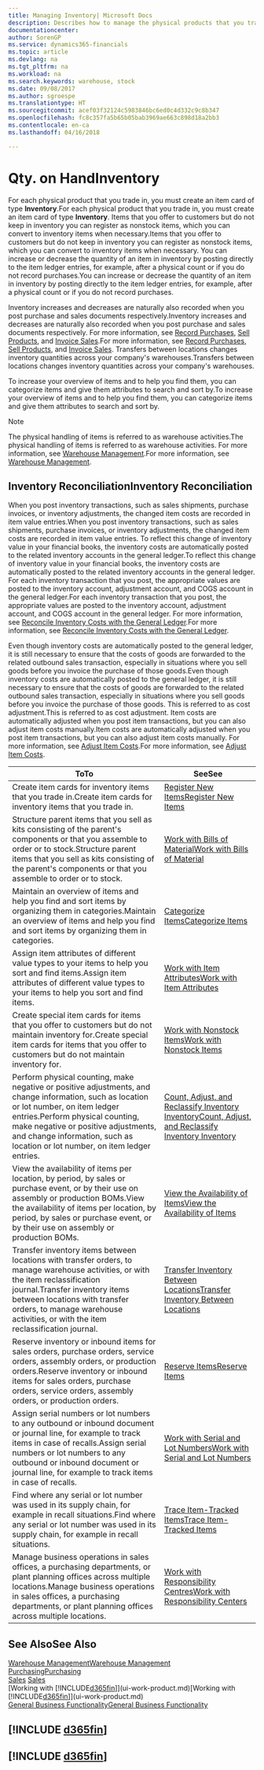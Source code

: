 ```yaml
---
title: Managing Inventory| Microsoft Docs
description: Describes how to manage the physical products that you trade in, for example, handling the stock in your warehouse.
documentationcenter: 
author: SorenGP
ms.service: dynamics365-financials
ms.topic: article
ms.devlang: na
ms.tgt_pltfrm: na
ms.workload: na
ms.search.keywords: warehouse, stock
ms.date: 09/08/2017
ms.author: sgroespe
ms.translationtype: HT
ms.sourcegitcommit: acef03f32124c5983846bc6ed0c4d332c9c8b347
ms.openlocfilehash: fc8c357fa5b65b05bab3969ae663c898d18a2bb3
ms.contentlocale: en-ca
ms.lasthandoff: 04/16/2018

---
```


# <a name="inventory"></a><span data-ttu-id="bb8ac-103">Qty. on Hand</span><span class="sxs-lookup"><span data-stu-id="bb8ac-103">Inventory</span></span>
<span data-ttu-id="bb8ac-104">For each physical product that you trade in, you must create an item card of type **Inventory**.</span><span class="sxs-lookup"><span data-stu-id="bb8ac-104">For each physical product that you trade in, you must create an item card of type **Inventory**.</span></span> <span data-ttu-id="bb8ac-105">Items that you offer to customers but do not keep in inventory you can register as nonstock items, which you can convert to inventory items when necessary.</span><span class="sxs-lookup"><span data-stu-id="bb8ac-105">Items that you offer to customers but do not keep in inventory you can register as nonstock items, which you can convert to inventory items when necessary.</span></span> <span data-ttu-id="bb8ac-106">You can increase or decrease the quantity of an item in inventory by posting directly to the item ledger entries, for example, after a physical count or if you do not record purchases.</span><span class="sxs-lookup"><span data-stu-id="bb8ac-106">You can increase or decrease the quantity of an item in inventory by posting directly to the item ledger entries, for example, after a physical count or if you do not record purchases.</span></span>

<span data-ttu-id="bb8ac-107">Inventory increases and decreases are naturally also recorded when you post purchase and sales documents respectively.</span><span class="sxs-lookup"><span data-stu-id="bb8ac-107">Inventory increases and decreases are naturally also recorded when you post purchase and sales documents respectively.</span></span> <span data-ttu-id="bb8ac-108">For more information, see [Record Purchases](purchasing-how-record-purchases.md), [Sell Products](sales-how-sell-products.md), and [Invoice Sales](sales-how-invoice-sales.md).</span><span class="sxs-lookup"><span data-stu-id="bb8ac-108">For more information, see [Record Purchases](purchasing-how-record-purchases.md), [Sell Products](sales-how-sell-products.md), and [Invoice Sales](sales-how-invoice-sales.md).</span></span> <span data-ttu-id="bb8ac-109">Transfers between locations changes inventory quantities across your company's warehouses.</span><span class="sxs-lookup"><span data-stu-id="bb8ac-109">Transfers between locations changes inventory quantities across your company's warehouses.</span></span>   

<span data-ttu-id="bb8ac-110">To increase your overview of items and to help you find them, you can categorize items and give them attributes to search and sort by.</span><span class="sxs-lookup"><span data-stu-id="bb8ac-110">To increase your overview of items and to help you find them, you can categorize items and give them attributes to search and sort by.</span></span>

> [!NOTE]
> <span data-ttu-id="bb8ac-111">The physical handling of items is referred to as warehouse activities.</span><span class="sxs-lookup"><span data-stu-id="bb8ac-111">The physical handling of items is referred to as warehouse activities.</span></span> <span data-ttu-id="bb8ac-112">For more information, see [Warehouse Management](warehouse-manage-warehouse.md).</span><span class="sxs-lookup"><span data-stu-id="bb8ac-112">For more information, see [Warehouse Management](warehouse-manage-warehouse.md).</span></span>

## <a name="inventory-reconciliation"></a><span data-ttu-id="bb8ac-113">Inventory Reconciliation</span><span class="sxs-lookup"><span data-stu-id="bb8ac-113">Inventory Reconciliation</span></span>
<span data-ttu-id="bb8ac-114">When you post inventory transactions, such as sales shipments, purchase invoices, or inventory adjustments, the changed item costs are recorded in item value entries.</span><span class="sxs-lookup"><span data-stu-id="bb8ac-114">When you post inventory transactions, such as sales shipments, purchase invoices, or inventory adjustments, the changed item costs are recorded in item value entries.</span></span> <span data-ttu-id="bb8ac-115">To reflect this change of inventory value in your financial books, the inventory costs are automatically posted to the related inventory accounts in the general ledger.</span><span class="sxs-lookup"><span data-stu-id="bb8ac-115">To reflect this change of inventory value in your financial books, the inventory costs are automatically posted to the related inventory accounts in the general ledger.</span></span> <span data-ttu-id="bb8ac-116">For each inventory transaction that you post, the appropriate values are posted to the inventory account, adjustment account, and COGS account in the general ledger.</span><span class="sxs-lookup"><span data-stu-id="bb8ac-116">For each inventory transaction that you post, the appropriate values are posted to the inventory account, adjustment account, and COGS account in the general ledger.</span></span> <span data-ttu-id="bb8ac-117">For more information, see [Reconcile Inventory Costs with the General Ledger](finance-how-to-post-inventory-costs-to-the-general-ledger.md).</span><span class="sxs-lookup"><span data-stu-id="bb8ac-117">For more information, see [Reconcile Inventory Costs with the General Ledger](finance-how-to-post-inventory-costs-to-the-general-ledger.md).</span></span>

<span data-ttu-id="bb8ac-118">Even though inventory costs are automatically posted to the general ledger, it is still necessary to ensure that the costs of goods are forwarded to the related outbound sales transaction, especially in situations where you sell goods before you invoice the purchase of those goods.</span><span class="sxs-lookup"><span data-stu-id="bb8ac-118">Even though inventory costs are automatically posted to the general ledger, it is still necessary to ensure that the costs of goods are forwarded to the related outbound sales transaction, especially in situations where you sell goods before you invoice the purchase of those goods.</span></span> <span data-ttu-id="bb8ac-119">This is referred to as cost adjustment.</span><span class="sxs-lookup"><span data-stu-id="bb8ac-119">This is referred to as cost adjustment.</span></span> <span data-ttu-id="bb8ac-120">Item costs are automatically adjusted when you post item transactions, but you can also adjust item costs manually.</span><span class="sxs-lookup"><span data-stu-id="bb8ac-120">Item costs are automatically adjusted when you post item transactions, but you can also adjust item costs manually.</span></span> <span data-ttu-id="bb8ac-121">For more information, see [Adjust Item Costs](inventory-how-adjust-item-costs.md).</span><span class="sxs-lookup"><span data-stu-id="bb8ac-121">For more information, see [Adjust Item Costs](inventory-how-adjust-item-costs.md).</span></span>

|<span data-ttu-id="bb8ac-122">To</span><span class="sxs-lookup"><span data-stu-id="bb8ac-122">To</span></span> |<span data-ttu-id="bb8ac-123">See</span><span class="sxs-lookup"><span data-stu-id="bb8ac-123">See</span></span> |
|---|----|
|<span data-ttu-id="bb8ac-124">Create item cards for inventory items that you trade in.</span><span class="sxs-lookup"><span data-stu-id="bb8ac-124">Create item cards for inventory items that you trade in.</span></span>|[<span data-ttu-id="bb8ac-125">Register New Items</span><span class="sxs-lookup"><span data-stu-id="bb8ac-125">Register New Items</span></span>](inventory-how-register-new-items.md)|
|<span data-ttu-id="bb8ac-126">Structure parent items that you sell as kits consisting of the parent's components or that you assemble to order or to stock.</span><span class="sxs-lookup"><span data-stu-id="bb8ac-126">Structure parent items that you sell as kits consisting of the parent's components or that you assemble to order or to stock.</span></span>|[<span data-ttu-id="bb8ac-127">Work with Bills of Material</span><span class="sxs-lookup"><span data-stu-id="bb8ac-127">Work with Bills of Material</span></span>](inventory-how-work-BOMs.md)|
|<span data-ttu-id="bb8ac-128">Maintain an overview of items and help you find and sort items by organizing them in categories.</span><span class="sxs-lookup"><span data-stu-id="bb8ac-128">Maintain an overview of items and help you find and sort items by organizing them in categories.</span></span>|[<span data-ttu-id="bb8ac-129">Categorize Items</span><span class="sxs-lookup"><span data-stu-id="bb8ac-129">Categorize Items</span></span>](inventory-how-categorize-items.md)|
|<span data-ttu-id="bb8ac-130">Assign item attributes of different value types to your items to help you sort and find items.</span><span class="sxs-lookup"><span data-stu-id="bb8ac-130">Assign item attributes of different value types to your items to help you sort and find items.</span></span>|[<span data-ttu-id="bb8ac-131">Work with Item Attributes</span><span class="sxs-lookup"><span data-stu-id="bb8ac-131">Work with Item Attributes</span></span>](inventory-how-work-item-attributes.md)|
|<span data-ttu-id="bb8ac-132">Create special item cards for items that you offer to customers but do not maintain inventory for.</span><span class="sxs-lookup"><span data-stu-id="bb8ac-132">Create special item cards for items that you offer to customers but do not maintain inventory for.</span></span>|[<span data-ttu-id="bb8ac-133">Work with Nonstock Items</span><span class="sxs-lookup"><span data-stu-id="bb8ac-133">Work with Nonstock Items</span></span>](inventory-how-work-nonstock-items.md)|
|<span data-ttu-id="bb8ac-134">Perform physical counting, make negative or positive adjustments, and change information, such as location or lot number, on item ledger entries.</span><span class="sxs-lookup"><span data-stu-id="bb8ac-134">Perform physical counting, make negative or positive adjustments, and change information, such as location or lot number, on item ledger entries.</span></span>|[<span data-ttu-id="bb8ac-135">Count, Adjust, and Reclassify Inventory Inventory</span><span class="sxs-lookup"><span data-stu-id="bb8ac-135">Count, Adjust, and Reclassify Inventory Inventory</span></span>](inventory-how-count-adjust-reclassify.md)|
|<span data-ttu-id="bb8ac-136">View the availability of items per location, by period, by sales or purchase event, or by their use on assembly or production BOMs.</span><span class="sxs-lookup"><span data-stu-id="bb8ac-136">View the availability of items per location, by period, by sales or purchase event, or by their use on assembly or production BOMs.</span></span>|[<span data-ttu-id="bb8ac-137">View the Availability of Items</span><span class="sxs-lookup"><span data-stu-id="bb8ac-137">View the Availability of Items</span></span>](inventory-how-availability-overview.md)|
|<span data-ttu-id="bb8ac-138">Transfer inventory items between locations with transfer orders, to manage warehouse activities, or with the item reclassification journal.</span><span class="sxs-lookup"><span data-stu-id="bb8ac-138">Transfer inventory items between locations with transfer orders, to manage warehouse activities, or with the item reclassification journal.</span></span>|[<span data-ttu-id="bb8ac-139">Transfer Inventory Between Locations</span><span class="sxs-lookup"><span data-stu-id="bb8ac-139">Transfer Inventory Between Locations</span></span>](inventory-how-transfer-between-locations.md)|
|<span data-ttu-id="bb8ac-140">Reserve inventory or inbound items for sales orders, purchase orders, service orders, assembly orders, or production orders.</span><span class="sxs-lookup"><span data-stu-id="bb8ac-140">Reserve inventory or inbound items for sales orders, purchase orders, service orders, assembly orders, or production orders.</span></span>|[<span data-ttu-id="bb8ac-141">Reserve Items</span><span class="sxs-lookup"><span data-stu-id="bb8ac-141">Reserve Items</span></span>](inventory-how-to-reserve-items.md)|
|<span data-ttu-id="bb8ac-142">Assign serial numbers or lot numbers to any outbound or inbound document or journal line, for example to track items in case of recalls.</span><span class="sxs-lookup"><span data-stu-id="bb8ac-142">Assign serial numbers or lot numbers to any outbound or inbound document or journal line, for example to track items in case of recalls.</span></span>|[<span data-ttu-id="bb8ac-143">Work with Serial and Lot Numbers</span><span class="sxs-lookup"><span data-stu-id="bb8ac-143">Work with Serial and Lot Numbers</span></span>](inventory-how-work-item-tracking.md)|
|<span data-ttu-id="bb8ac-144">Find where any serial or lot number was used in its supply chain, for example in recall situations.</span><span class="sxs-lookup"><span data-stu-id="bb8ac-144">Find where any serial or lot number was used in its supply chain, for example in recall situations.</span></span>|[<span data-ttu-id="bb8ac-145">Trace Item-Tracked Items</span><span class="sxs-lookup"><span data-stu-id="bb8ac-145">Trace Item-Tracked Items</span></span>](inventory-how-to-trace-item-tracked-items.md)|
|<span data-ttu-id="bb8ac-146">Manage business operations in sales offices, a purchasing departments, or plant planning offices across multiple locations.</span><span class="sxs-lookup"><span data-stu-id="bb8ac-146">Manage business operations in sales offices, a purchasing departments, or plant planning offices across multiple locations.</span></span>|[<span data-ttu-id="bb8ac-147">Work with Responsibility Centres</span><span class="sxs-lookup"><span data-stu-id="bb8ac-147">Work with Responsibility Centers</span></span>](inventory-responsibility-centers.md)|

## <a name="see-also"></a><span data-ttu-id="bb8ac-148">See Also</span><span class="sxs-lookup"><span data-stu-id="bb8ac-148">See Also</span></span>  
[<span data-ttu-id="bb8ac-149">Warehouse Management</span><span class="sxs-lookup"><span data-stu-id="bb8ac-149">Warehouse Management</span></span>](warehouse-manage-warehouse.md)  
[<span data-ttu-id="bb8ac-150">Purchasing</span><span class="sxs-lookup"><span data-stu-id="bb8ac-150">Purchasing</span></span>](purchasing-manage-purchasing.md)  
<span data-ttu-id="bb8ac-151">[Sales](sales-manage-sales.md)  </span><span class="sxs-lookup"><span data-stu-id="bb8ac-151">[Sales](sales-manage-sales.md)  </span></span>  
<span data-ttu-id="bb8ac-152">[Working with [!INCLUDE[d365fin](includes/d365fin_md.md)]](ui-work-product.md)</span><span class="sxs-lookup"><span data-stu-id="bb8ac-152">[Working with [!INCLUDE[d365fin](includes/d365fin_md.md)]](ui-work-product.md)</span></span>  
[<span data-ttu-id="bb8ac-153">General Business Functionality</span><span class="sxs-lookup"><span data-stu-id="bb8ac-153">General Business Functionality</span></span>](ui-across-business-areas.md)

## [!INCLUDE [d365fin](includes/free_trial_md.md)]  
## [!INCLUDE [d365fin](includes/training_link_md.md)]

